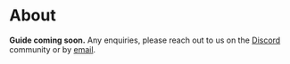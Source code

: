 # About

**Guide coming soon.**
Any enquiries, please reach out to us on the [Discord](https://discord.subjective.school) community or by [email](mailto:developer@subjective.school).
